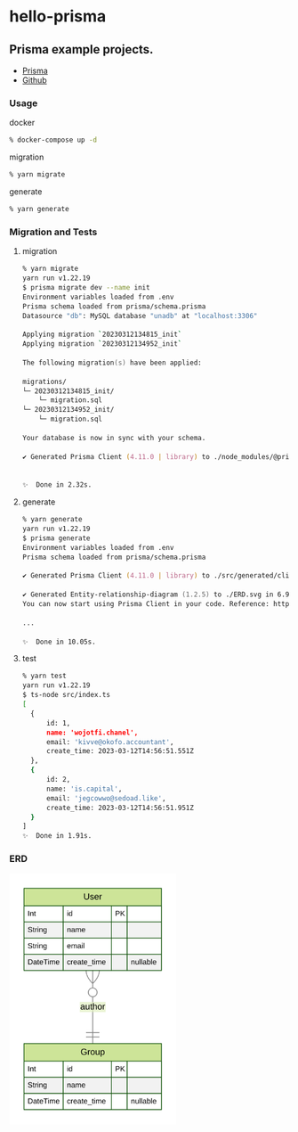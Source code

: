 # hello-prisma

## Prisma example projects.

- [Prisma](https://www.prisma.io/)
- [Github](https://github.com/prisma/prisma)

### Usage

docker

```zsh
% docker-compose up -d
```

migration

```zsh
% yarn migrate
```

generate

```zsh
% yarn generate
```

### Migration and Tests

1. migration

   ```zsh
   % yarn migrate
   yarn run v1.22.19
   $ prisma migrate dev --name init
   Environment variables loaded from .env
   Prisma schema loaded from prisma/schema.prisma
   Datasource "db": MySQL database "unadb" at "localhost:3306"

   Applying migration `20230312134815_init`
   Applying migration `20230312134952_init`

   The following migration(s) have been applied:

   migrations/
   └─ 20230312134815_init/
       └─ migration.sql
   └─ 20230312134952_init/
       └─ migration.sql

   Your database is now in sync with your schema.

   ✔ Generated Prisma Client (4.11.0 | library) to ./node_modules/@prisma/client in 84ms


   ✨  Done in 2.32s.
   ```

1. generate

   ```zsh
   % yarn generate
   yarn run v1.22.19
   $ prisma generate
   Environment variables loaded from .env
   Prisma schema loaded from prisma/schema.prisma

   ✔ Generated Prisma Client (4.11.0 | library) to ./src/generated/client in 145ms

   ✔ Generated Entity-relationship-diagram (1.2.5) to ./ERD.svg in 6.99s
   You can now start using Prisma Client in your code. Reference: https://pris.ly/d/client

   ...

   ✨  Done in 10.05s.
   ```

1. test

   ```zsh
   % yarn test
   yarn run v1.22.19
   $ ts-node src/index.ts
   [
     {
         id: 1,
         name: 'wojotfi.chanel',
         email: 'kivve@okofo.accountant',
         create_time: 2023-03-12T14:56:51.551Z
     },
     {
         id: 2,
         name: 'is.capital',
         email: 'jegcowwo@sedoad.like',
         create_time: 2023-03-12T14:56:51.951Z
     }
   ]
   ✨  Done in 1.91s.
   ```

### ERD

<img src="./ERD.svg" width="300px" />
